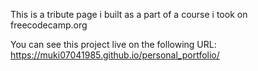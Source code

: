 This is a tribute page i built as a part of a course i took on freecodecamp.org

You can see this project live on the following URL: https://muki07041985.github.io/personal_portfolio/


